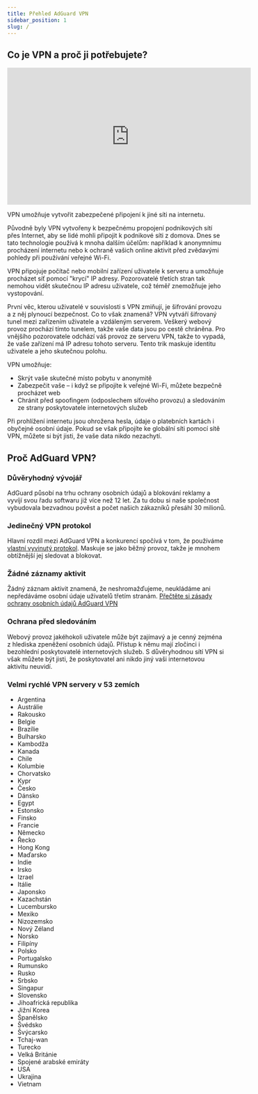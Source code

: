 ```yaml
---
title: Přehled AdGuard VPN
sidebar_position: 1
slug: /
---
```


## Co je VPN a proč ji potřebujete?

<iframe width="560" height="315" src="https://www.youtube-nocookie.com/embed/7149L3xPmSE" title="YouTube video player" frameborder="0" allow="accelerometer; autoplay; clipboard-write; encrypted-media; gyroscope; picture-in-picture" allowfullscreen></iframe>

VPN umožňuje vytvořit zabezpečené připojení k jiné síti na internetu.

Původně byly VPN vytvořeny k bezpečnému propojení podnikových sítí přes Internet, aby se lidé mohli připojit k podnikové síti z domova. Dnes se tato technologie používá k mnoha dalším účelům: například k anonymnímu procházení internetu nebo k ochraně vašich online aktivit před zvědavými pohledy při používání veřejné Wi-Fi.

VPN připojuje počítač nebo mobilní zařízení uživatele k serveru a umožňuje procházet síť pomocí "krycí" IP adresy. Pozorovatelé třetích stran tak nemohou vidět skutečnou IP adresu uživatele, což téměř znemožňuje jeho vystopování.

První věc, kterou uživatelé v souvislosti s VPN zmiňují, je šifrování provozu a z něj plynoucí bezpečnost. Co to však znamená? VPN vytváří šifrovaný tunel mezi zařízením uživatele a vzdáleným serverem. Veškerý webový provoz prochází tímto tunelem, takže vaše data jsou po cestě chráněna. Pro vnějšího pozorovatele odchází váš provoz ze serveru VPN, takže to vypadá, že vaše zařízení má IP adresu tohoto serveru. Tento trik maskuje identitu uživatele a jeho skutečnou polohu.

VPN umožňuje:

- Skrýt vaše skutečné místo pobytu v anonymitě
- Zabezpečit vaše – i když se připojíte k veřejné Wi-Fi, můžete bezpečně procházet web
- Chránit před spoofingem (odposlechem síťového provozu) a sledováním ze strany poskytovatele internetových služeb

Při prohlížení internetu jsou ohrožena hesla, údaje o platebních kartách i obyčejné osobní údaje. Pokud se však připojíte ke globální síti pomocí sítě VPN, můžete si být jisti, že vaše data nikdo nezachytí.

## Proč AdGuard VPN?

### Důvěryhodný vývojář

AdGuard působí na trhu ochrany osobních údajů a blokování reklamy a vyvíjí svou řadu softwaru již více než 12 let. Za tu dobu si naše společnost vybudovala bezvadnou pověst a počet našich zákazníků přesáhl 30 milionů.

### Jedinečný VPN protokol

Hlavní rozdíl mezi AdGuard VPN a konkurencí spočívá v tom, že používáme [vlastní vyvinutý protokol](/general/adguard-vpn-protocol). Maskuje se jako běžný provoz, takže je mnohem obtížnější jej sledovat a blokovat.

### Žádné záznamy aktivit

Žádný záznam aktivit znamená, že neshromažďujeme, neukládáme ani nepředáváme osobní údaje uživatelů třetím stranám. [Přečtěte si zásady ochrany osobních údajů AdGuard VPN](https://adguard-vpn.com/privacy.html)

### Ochrana před sledováním

Webový provoz jakéhokoli uživatele může být zajímavý a je cenný zejména z hlediska zpeněžení osobních údajů. Přístup k němu mají zločinci i bezohlední poskytovatelé internetových služeb. S důvěryhodnou sítí VPN si však můžete být jisti, že poskytovatel ani nikdo jiný vaši internetovou aktivitu neuvidí.

### Velmi rychlé VPN servery v 53 zemích

- Argentina
- Austrálie
- Rakousko
- Belgie
- Brazílie
- Bulharsko
- Kambodža
- Kanada
- Chile
- Kolumbie
- Chorvatsko
- Kypr
- Česko
- Dánsko
- Egypt
- Estonsko
- Finsko
- Francie
- Německo
- Řecko
- Hong Kong
- Maďarsko
- Indie
- Irsko
- Izrael
- Itálie
- Japonsko
- Kazachstán
- Lucembursko
- Mexiko
- Nizozemsko
- Nový Zéland
- Norsko
- Filipíny
- Polsko
- Portugalsko
- Rumunsko
- Rusko
- Srbsko
- Singapur
- Slovensko
- Jihoafrická republika
- Jižní Korea
- Španělsko
- Švédsko
- Švýcarsko
- Tchaj-wan
- Turecko
- Velká Británie
- Spojené arabské emiráty
- USA
- Ukrajina
- Vietnam
